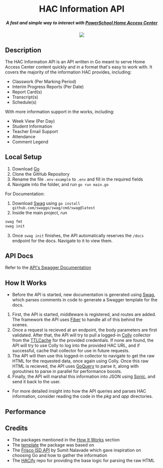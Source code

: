 <h1 align="center">HAC Information API</h1>

<h5 align="center">A fast and simple way to interact with <a href="https://www.powerschool.com/">PowerSchool Home Access Center</a></h5>

<div align="center">
  <a href="https://go.dev/"><img src="https://img.shields.io/badge/Go-1.19.3-00ADD8?style=flat-square&logo=go" /></a>
</div>

## Description

The HAC Information API is an API written in Go meant to serve Home Access Center content quickly and in a format that's easy to work with.
It covers the majority of the information HAC provides, including:

- Classwork (Per Marking Period)
- Interim Progress Reports (Per Date)
- Report Card(s)
- Transcript(s)
- Schedule(s)

With more information support in the works, including:

- Week View (Per Day)
- Student Information
- Teacher Email Support
- Attendance
- Comment Legend

## Local Setup

1. Download [Go](https://go.dev/)
2. Clone the GitHub Repository
3. Rename the file `.env-example` to `.env` and fill in the required fields
4. Navigate into the folder, and run `go run main.go`

For Documentation:

1. Download [Swag](https://github.com/swaggo/swag) using `go install github.com/swaggo/swag/cmd/swag@latest`
2. Inside the main project, run

```bash
swag fmt
swag init
```

3. Once `swag init` finishes, the API automatically reserves the `/docs` endpoint for the docs. Navigate to it to view them.

## API Docs

Refer to the [API's Swagger Documentation](https://threqt1.github.io/HACApi/)

## How It Works

- Before the API is started, new documentation is generated using <a href="https://pkg.go.dev/github.com/swaggo/swag">Swag</a>, which parses comments in code to generate a Swagger template for the docs.

1. First, the API is started, middleware is registered, and routes are added. The framework the API uses <a href="https://pkg.go.dev/github.com/gofiber/fiber/v2">Fiber</a> to handle all of this behind the scenes.
2. Once a request is recieved at an endpoint, the body parameters are first validated. After that, the API will try to pull a logged-in <a href="https://pkg.go.dev/github.com/gocolly/colly">Colly</a> collector from the <a href="https://pkg.go.dev/github.com/jellydator/ttlcache/v3">TTLCache</a> for the provided credentials. If none are found, the API will try to use Colly to log into the provided HAC URL, and if successful, cache that collector for use in future requests.
3. The API will then use this logged-in collector to navigate to get the raw HTML for the requested data, once again using Colly. Once this raw HTML is recieved, the API uses <a href="https://pkg.go.dev/github.com/PuerkitoBio/goquery">GoQuery</a> to parse it, along with goroutines to parse in parallel for performance boosts.
4. Finally, the API will marshal this information into JSON using <a href="https://pkg.go.dev/github.com/bytedance/sonic">Sonic</a>, and send it back to the user.

- For more detailed insight into how the API queries and parses HAC information, consider reading the code in the _pkg_ and _app_ directories.

## Performance

## Credits

- The packages mentioned in the [How It Works](#how-it-works) section
- The [template](https://github.com/create-go-app/fiber-go-template) the package was based on
- The [Frisco ISD API](https://github.com/SumitNalavade/FriscoISDHACAPI) by Sumit Nalavade which gave inspiration on choosing Go and how to gather the information
- The [HACify](https://github.com/Threqt1/HACify) repo for providing the base logic for parsing the raw HTML
